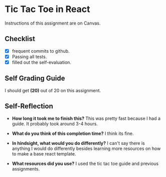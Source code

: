 # Tic Tac Toe in React

Instructions of this assignment are on Canvas.

## Checklist

- [x] frequent commits to github.
- [x] Passing all tests.
- [x] filled out the self-evaluation.

## Self Grading Guide

<!--- Update the following line with your self-grade --->
<!--- Check the Rubric on Canvas for a guideline --->

I should get **(20)** out of 20 on this assignment.

## Self-Reflection

- **How long it took me to finish this?**
  This was pretty fast because I had a guide. It probably took around 3-4 hours.

- **What do you think of this completion time?**
  I think its fine.
- **In hindsight, what would you do differently?**
  I can't say there is anything I would do differently besides learning more resources on how to make a base react template.
- **What resources did you use?**
  I used the tic tac toe guide and previous assignments.
